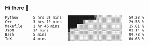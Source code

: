 ### Hi there 👋

<!--START_SECTION:waka-->

```text
Python       5 hrs 38 mins   ████████████▓░░░░░░░░░░░░   50.28 %
C++          3 hrs 19 mins   ███████▒░░░░░░░░░░░░░░░░░   29.58 %
Makefile     1 hr 46 mins    ████░░░░░░░░░░░░░░░░░░░░░   15.81 %
JSON         14 mins         ▓░░░░░░░░░░░░░░░░░░░░░░░░   02.14 %
Bash         5 mins          ▒░░░░░░░░░░░░░░░░░░░░░░░░   00.78 %
TeX          4 mins          ▒░░░░░░░░░░░░░░░░░░░░░░░░   00.68 %
```

<!--END_SECTION:waka-->
